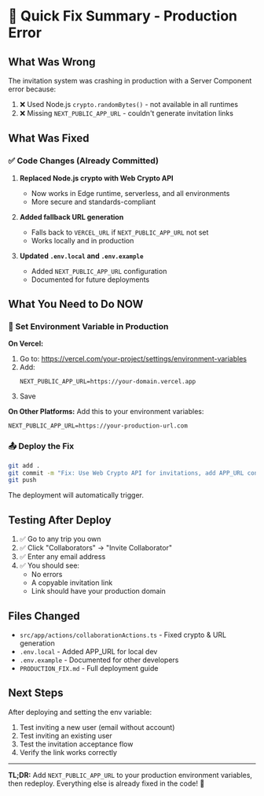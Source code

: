 # 🔧 Quick Fix Summary - Production Error

## What Was Wrong

The invitation system was crashing in production with a Server Component error because:

1. ❌ Used Node.js `crypto.randomBytes()` - not available in all runtimes
2. ❌ Missing `NEXT_PUBLIC_APP_URL` - couldn't generate invitation links

## What Was Fixed

### ✅ Code Changes (Already Committed)

1. **Replaced Node.js crypto with Web Crypto API**
   - Now works in Edge runtime, serverless, and all environments
   - More secure and standards-compliant

2. **Added fallback URL generation**
   - Falls back to `VERCEL_URL` if `NEXT_PUBLIC_APP_URL` not set
   - Works locally and in production

3. **Updated `.env.local` and `.env.example`**
   - Added `NEXT_PUBLIC_APP_URL` configuration
   - Documented for future deployments

## What You Need to Do NOW

### 🚨 Set Environment Variable in Production

**On Vercel:**
1. Go to: https://vercel.com/your-project/settings/environment-variables
2. Add:
   ```
   NEXT_PUBLIC_APP_URL=https://your-domain.vercel.app
   ```
3. Save

**On Other Platforms:**
Add this to your environment variables:
```
NEXT_PUBLIC_APP_URL=https://your-production-url.com
```

### 📤 Deploy the Fix

```bash
git add .
git commit -m "Fix: Use Web Crypto API for invitations, add APP_URL config"
git push
```

The deployment will automatically trigger.

## Testing After Deploy

1. ✅ Go to any trip you own
2. ✅ Click "Collaborators" → "Invite Collaborator"  
3. ✅ Enter any email address
4. ✅ You should see:
   - No errors
   - A copyable invitation link
   - Link should have your production domain

## Files Changed

- `src/app/actions/collaborationActions.ts` - Fixed crypto & URL generation
- `.env.local` - Added APP_URL for local dev
- `.env.example` - Documented for other developers
- `PRODUCTION_FIX.md` - Full deployment guide

## Next Steps

After deploying and setting the env variable:

1. Test inviting a new user (email without account)
2. Test inviting an existing user  
3. Test the invitation acceptance flow
4. Verify the link works correctly

---

**TL;DR:** Add `NEXT_PUBLIC_APP_URL` to your production environment variables, then redeploy. Everything else is already fixed in the code! 🎉
